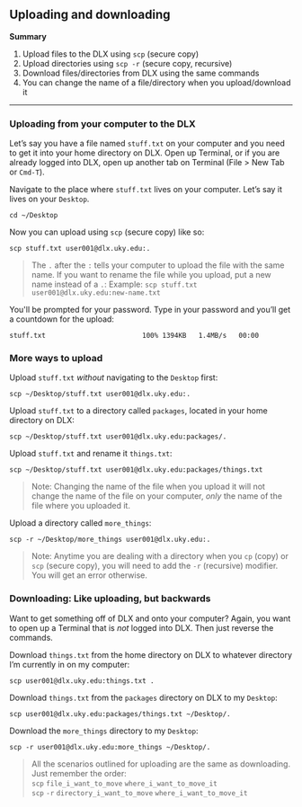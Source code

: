## Uploading and downloading

**Summary**

1. Upload files to the DLX using `scp` (secure copy)
2. Upload directories using `scp -r` (secure copy, recursive)
3. Download files/directories from DLX using the same commands
4. You can change the name of a file/directory when you upload/download it

----

### Uploading from your computer to the DLX

Let’s say you have a file named `stuff.txt` on your computer and you need to get it into your home directory on DLX. Open up Terminal, or if you are already logged into DLX, open up another tab on Terminal (File \> New Tab or `Cmd-T`). 

Navigate to the place where `stuff.txt` lives on your computer. Let’s say it lives on your `Desktop`.
```
cd ~/Desktop
```

Now you can upload using `scp` (secure copy) like so:
```
scp stuff.txt user001@dlx.uky.edu:.
```

> The `.` after the `:` tells your computer to upload the file with the same name. If you want to rename the file while you upload, put a new name instead of a `.`:
> Example: `scp stuff.txt user001@dlx.uky.edu:new-name.txt`

You'll be prompted for your password. Type in your password and you’ll get a countdown for the upload:
```
stuff.txt                        100% 1394KB   1.4MB/s   00:00
```

### More ways to upload

Upload `stuff.txt` *without* navigating to the `Desktop` first:
```
scp ~/Desktop/stuff.txt user001@dlx.uky.edu:.
```

Upload `stuff.txt` to a directory called `packages`, located in your home directory on DLX:
```
scp ~/Desktop/stuff.txt user001@dlx.uky.edu:packages/.
```

Upload `stuff.txt` and rename it `things.txt`:
```
scp ~/Desktop/stuff.txt user001@dlx.uky.edu:packages/things.txt 
```
> Note: Changing the name of the file when you upload it will not change the name of the file on your computer, *only* the name of the file where you uploaded it.

Upload a directory called `more_things`:
```
scp -r ~/Desktop/more_things user001@dlx.uky.edu:.
```

> Note: Anytime you are dealing with a directory when you `cp` (copy) or `scp` (secure copy), you will need to add the `-r` (recursive) modifier. You will get an error otherwise.

### Downloading: Like uploading, but backwards

Want to get something off of DLX and onto your computer? Again, you want to open up a Terminal that is *not* logged into DLX. Then just reverse the commands. 

Download `things.txt` from the home directory on DLX to whatever directory I’m currently in on my computer:
```
scp user001@dlx.uky.edu:things.txt .
```

Download `things.txt` from the `packages` directory on DLX to my `Desktop`:
```
scp user001@dlx.uky.edu:packages/things.txt ~/Desktop/.
```

Download the `more_things` directory to my `Desktop`:
```
scp -r user001@dlx.uky.edu:more_things ~/Desktop/.
```

> All the scenarios outlined for uploading are the same as downloading. Just remember the order:  
> `scp` `file_i_want_to_move` `where_i_want_to_move_it`  
> `scp` `-r` `directory_i_want_to_move` `where_i_want_to_move_it`  
